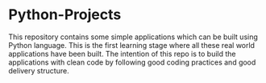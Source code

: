 # Python-Projects
This repository contains some simple applications which can be built using Python language. This is the first learning stage where all these real world applications have been built. The intention of this repo is to build the applications with clean code by following good coding practices and good delivery structure.
